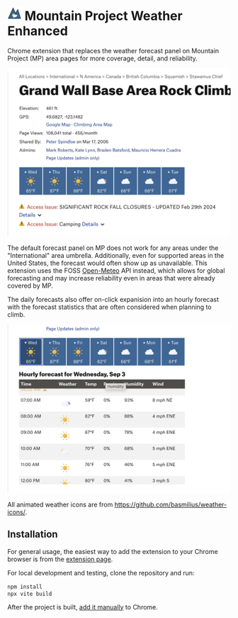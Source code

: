# ![icon](media/icon-32.png) Mountain Project Weather Enhanced

Chrome extension that replaces the weather forecast panel on Mountain Project (MP) area pages for more coverage, detail, and reliability. 

![screenshot](media/screenshot.jpg)

The default forecast panel on MP does not work for any areas under the "International" area umbrella. Additionally, even for supported areas in the United States, the forecast would often show up as unavailable. This extension uses the FOSS [Open-Meteo](https://open-meteo.com/) API instead, which allows for global forecasting and may increase reliability even in areas that were already covered by MP.

The daily forecasts also offer on-click expanision into an hourly forecast with the forecast statistics that are often considered when planning to climb.


![screenshot-hourly](media/screenshot-hourly.jpg)


All animated weather icons are from https://github.com/basmilius/weather-icons/.


## Installation

For general usage, the easiest way to add the extension to your Chrome browser is from the [extension page](TODO).

For local development and testing, clone the repository and run:

```
npm install
npx vite build
```

After the project is built, [add it manually](https://developer.chrome.com/docs/extensions/get-started/tutorial/hello-world#load-unpacked) to Chrome.
